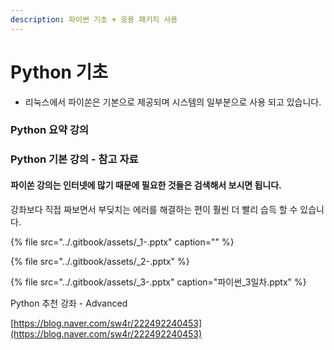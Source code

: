 ```yaml
---
description: 파이썬 기초 + 응용 패키지 사용
---
```


# Python 기초

* 리눅스에서 파이쏜은 기본으로 제공되며 시스템의 일부분으로 사용 되고 있습니다.

### Python 요약 강의



### 

### 

### 

### Python 기본 강의 - 참고 자료

#### 파이쏜 강의는 인터넷에 많기 때문에 필요한 것들은 검색해서 보시면 됩니다.

강좌보다 직접 짜보면서 부딪치는 에러를 해결하는 편이 훨씬 더 빨리 습득 할 수 있습니다.



{% file src="../.gitbook/assets/\_1-.pptx" caption="" %}

{% file src="../.gitbook/assets/\_2-.pptx" %}

{% file src="../.gitbook/assets/\_3-.pptx" caption="파이썬\_3일차.pptx" %}







Python 추천 강좌 - Advanced  
  
  
  
  
  
  
  
  
  
[https://blog.naver.com/sw4r/222492240453](https://blog.naver.com/sw4r/222492240453)

















